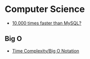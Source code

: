 # Computer Science

* [10,000 times faster than MySQL?](https://brigade.engineering/10-000-times-faster-than-mysql-7296389e74bb#.kw0f0r6ce)

## Big O

* [Time Complexity/Big O Notation](https://medium.com/javascript-scene/time-complexity-big-o-notation-1a4310c3ee4b#.jhucyh6v5)